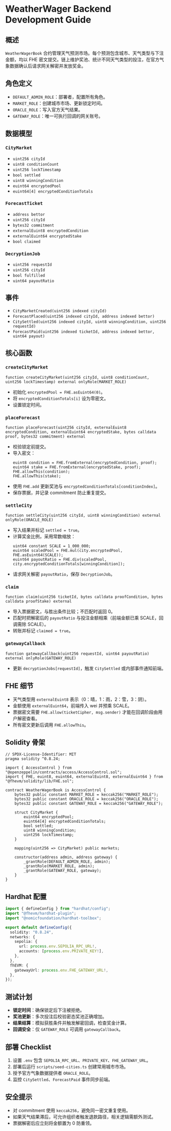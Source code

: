 # WeatherWager Backend Development Guide

## 概述
`WeatherWagerBook` 合约管理天气预测市场。每个预测包含城市、天气类型与下注金额，均以 FHE 密文提交。链上维护奖池、统计不同天气类型的投注，在官方气象数据确认后请求网关解密并发放奖金。

## 角色定义
- `DEFAULT_ADMIN_ROLE`：部署者，配置所有角色。
- `MARKET_ROLE`：创建城市市场、更新锁定时间。
- `ORACLE_ROLE`：写入官方天气结果。
- `GATEWAY_ROLE`：唯一可执行回调的网关账号。

## 数据模型
### `CityMarket`
- `uint256 cityId`
- `uint8 conditionCount`
- `uint256 lockTimestamp`
- `bool settled`
- `uint8 winningCondition`
- `euint64 encryptedPool`
- `euint64[4] encryptedConditionTotals`

### `ForecastTicket`
- `address bettor`
- `uint256 cityId`
- `bytes32 commitment`
- `externalEuint8 encryptedCondition`
- `externalEuint64 encryptedStake`
- `bool claimed`

### `DecryptionJob`
- `uint256 requestId`
- `uint256 cityId`
- `bool fulfilled`
- `uint64 payoutRatio`

## 事件
- `CityMarketCreated(uint256 indexed cityId)`
- `ForecastPlaced(uint256 indexed cityId, address indexed bettor)`
- `CitySettled(uint256 indexed cityId, uint8 winningCondition, uint256 requestId)`
- `ForecastPaid(uint256 indexed ticketId, address indexed bettor, uint64 payout)`

## 核心函数

### `createCityMarket`
```solidity
function createCityMarket(uint256 cityId, uint8 conditionCount, uint256 lockTimestamp) external onlyRole(MARKET_ROLE)
```
- 初始化 `encryptedPool = FHE.asEuint64(0)`。
- 将 `encryptedConditionTotals[i]` 设为零密文。
- 设置锁定时间。

### `placeForecast`
```solidity
function placeForecast(uint256 cityId, externalEuint8 encryptedCondition, externalEuint64 encryptedStake, bytes calldata proof, bytes32 commitment) external
```
- 校验锁定前提交。
- 导入密文：
  ```solidity
  euint8 condition = FHE.fromExternal(encryptedCondition, proof);
  euint64 stake = FHE.fromExternal(encryptedStake, proof);
  FHE.allowThis(condition);
  FHE.allowThis(stake);
  ```
- 使用 `FHE.add` 更新奖池与 `encryptedConditionTotals[conditionIndex]`。
- 保存票据，并记录 commitment 防止重复提交。

### `settleCity`
```solidity
function settleCity(uint256 cityId, uint8 winningCondition) external onlyRole(ORACLE_ROLE)
```
- 写入结果并标记 `settled = true`。
- 计算奖金比例，采用常数缩放：
  ```solidity
  uint64 constant SCALE = 1_000_000;
  euint64 scaledPool = FHE.mul(city.encryptedPool, FHE.asEuint64(SCALE));
  euint64 payoutRatio = FHE.div(scaledPool, city.encryptedConditionTotals[winningCondition]);
  ```
- 请求网关解密 `payoutRatio`，保存 `DecryptionJob`。

### `claim`
```solidity
function claim(uint256 ticketId, bytes calldata proofCondition, bytes calldata proofStake) external
```
- 导入票据密文，与胜出条件比较；不匹配时返回 0。
- 匹配时把解密后的 `payoutRatio` 与投注金额相乘（前端金额已乘 SCALE，回调需除 SCALE）。
- 转账并标记 `claimed = true`。

### `gatewayCallback`
```solidity
function gatewayCallback(uint256 requestId, uint64 payoutRatio) external onlyRole(GATEWAY_ROLE)
```
- 更新 `decryptionJobs[requestId]`，触发 `CitySettled` 或内部事件通知前端。

## FHE 细节
- 天气类型用 `externalEuint8` 表示（0：晴，1：雨，2：雪，3：阴）。
- 金额使用 `externalEuint64`，前端传入 wei 并预乘 SCALE。
- 票据密文需要 `FHE.allow(ticketCipher, msg.sender)` 才能在回调阶段由用户解密查看。
- 所有密文更新后调用 `FHE.allowThis`。

## Solidity 骨架
```solidity
// SPDX-License-Identifier: MIT
pragma solidity ^0.8.24;

import { AccessControl } from "@openzeppelin/contracts/access/AccessControl.sol";
import { FHE, euint8, euint64, externalEuint8, externalEuint64 } from "@fhevm/solidity/lib/FHE.sol";

contract WeatherWagerBook is AccessControl {
    bytes32 public constant MARKET_ROLE = keccak256("MARKET_ROLE");
    bytes32 public constant ORACLE_ROLE = keccak256("ORACLE_ROLE");
    bytes32 public constant GATEWAY_ROLE = keccak256("GATEWAY_ROLE");

    struct CityMarket {
        euint64 encryptedPool;
        euint64[4] encryptedConditionTotals;
        bool settled;
        uint8 winningCondition;
        uint256 lockTimestamp;
    }

    mapping(uint256 => CityMarket) public markets;

    constructor(address admin, address gateway) {
        _grantRole(DEFAULT_ADMIN_ROLE, admin);
        _grantRole(MARKET_ROLE, admin);
        _grantRole(GATEWAY_ROLE, gateway);
    }
}
```

## Hardhat 配置
```ts
import { defineConfig } from "hardhat/config";
import "@fhevm/hardhat-plugin";
import "@nomicfoundation/hardhat-toolbox";

export default defineConfig({
  solidity: "0.8.24",
  networks: {
    sepolia: {
      url: process.env.SEPOLIA_RPC_URL!,
      accounts: [process.env.PRIVATE_KEY!],
    },
  },
  fhEVM: {
    gatewayUrl: process.env.FHE_GATEWAY_URL!,
  },
});
```

## 测试计划
- **锁定时间**：确保锁定后下注被拒绝。
- **奖池更新**：多次投注后校验密态奖池正确增加。
- **结果结算**：模拟获胜条件并触发解密回调，检查奖金计算。
- **回调安全**：仅 `GATEWAY_ROLE` 可调用 `gatewayCallback`。

## 部署 Checklist
1. 设置 `.env` 包含 `SEPOLIA_RPC_URL`、`PRIVATE_KEY`、`FHE_GATEWAY_URL`。
2. 部署后运行 `scripts/seed-cities.ts` 创建常用城市市场。
3. 授予官方气象数据提供者 `ORACLE_ROLE`。
4. 监控 `CitySettled`、`ForecastPaid` 事件同步前端。

## 安全提示
- 对 commitment 使用 `keccak256`，避免同一密文重复使用。
- 如果天气结果滞后，可允许组织者触发退款路径，相关逻辑需额外测试。
- 票据解密后应立刻将金额置为 0 防重领。
